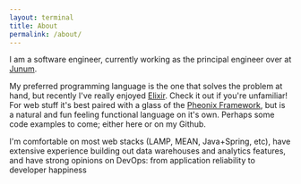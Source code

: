 ```yaml
---
layout: terminal
title: About
permalink: /about/
---
```


I am a software engineer, currently working as the principal engineer over at [Junum](https://junum.io).

My preferred programming language is the one that solves the problem at hand, but recently I've really enjoyed [Elixir](https://elixir-lang.org/). Check it out if you're unfamiliar! For web stuff it's best paired with a glass of the [Pheonix Framework](https://www.phoenixframework.org/), but is a natural and fun feeling functional language on it's own. Perhaps some code examples to come; either here or on my Github.

I'm comfortable on most web stacks (LAMP, MEAN, Java+Spring, etc), have extensive experience building out data warehouses and analytics features, and have strong opinions on DevOps: from application reliability to developer happiness
